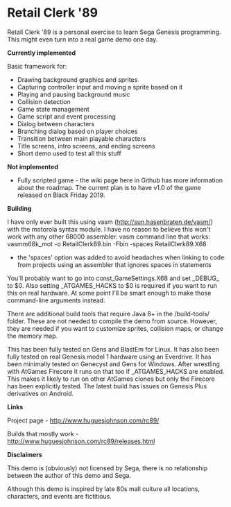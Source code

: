 # Retail Clerk '89
Retail Clerk '89 is a personal exercise to learn Sega Genesis programming. This might even turn into a real game demo one day.

**Currently implemented**

Basic framework for:
* Drawing background graphics and sprites
* Capturing controller input and moving a sprite based on it
* Playing and pausing background music
* Collision detection
* Game state management
* Game script and event processing
* Dialog between characters
* Branching dialog based on player choices
* Transition between main playable characters
* Title screens, intro screens, and ending screens
* Short demo used to test all this stuff

**Not implemented**

* Fully scripted game - the wiki page here in Github has more information about the roadmap. The current plan is to have v1.0 of the game released on Black Friday 2019.

**Building**

I have only ever built this using vasm (http://sun.hasenbraten.de/vasm/) with the motorola syntax module. I have no reason to believe this won't work with any other 68000 assembler.
vasm command line that works: 
vasmm68k_mot -o RetailClerk89.bin -Fbin -spaces RetailClerk89.X68
* the 'spaces' option was added to avoid headaches when linking to code from projects using an assembler that ignores spaces in statements

You'll probably want to go into const\_GameSettings.X68 and set \_DEBUG\_ to $0. Also setting \_ATGAMES\_HACKS to $0 is required if you want to run this on real hardware. At some point I'll be smart enough to make those command-line arguments instead.

There are additional build tools that require Java 8+ in the /build-tools/ folder. These are not needed to compile the demo from source. However, they are needed if you want to customize sprites, collision maps, or change the memory map. 

This has been fully tested on Gens and BlastEm for Linux. It has also been fully tested on real Genesis model 1 hardware using an Everdrive. It has been minimally tested on Genecyst and Gens for Windows. After wrestling with AtGames Firecore it runs on that too if \_ATGAMES\_HACKS are enabled. This makes it likely to run on other AtGames clones but only the Firecore has been explicitly tested. The latest build has issues on Genesis Plus derivatives on Android.

**Links**

Project page - http://www.huguesjohnson.com/rc89/

Builds that mostly work - http://www.huguesjohnson.com/rc89/releases.html

**Disclaimers**

This demo is (obviously) not licensed by Sega, there is no relationship between the author of this demo and Sega.

Although this demo is inspired by late 80s mall culture all locations, characters, and events are fictitious. 

